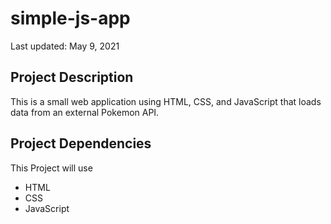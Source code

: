 # simple-js-app

Last updated: May 9, 2021

## Project Description
This is a small web application using HTML, CSS, and JavaScript that loads
data from an external Pokemon API.

## Project Dependencies

This Project will use

* HTML
* CSS
* JavaScript
